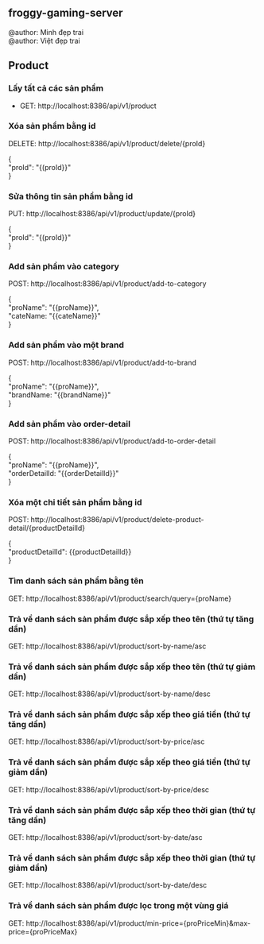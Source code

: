 ## froggy-gaming-server

@author: Minh đẹp trai <br/>
@author: Việt đẹp trai

## Product

### Lấy tất cả các sản phẩm

- GET: http://localhost:8386/api/v1/product

### Xóa sản phẩm bằng id

DELETE: http://localhost:8386/api/v1/product/delete/{proId}

{ <br>
"proId": "{(proId}}" <br>
} <br>

### Sửa thông tin sản phẩm bằng id

PUT: http://localhost:8386/api/v1/product/update/{proId}

{ <br>
"proId": "{(proId}}" <br>
} <br>

### Add sản phẩm vào category

POST: http://localhost:8386/api/v1/product/add-to-category

{ <br>
"proName": "{{proName}}", <br>
"cateName: "{{cateName}}" <br>
} <br>

### Add sản phẩm vào một brand

POST: http://localhost:8386/api/v1/product/add-to-brand

{ <br>
"proName": "{{proName}}", <br>
"brandName: "{{brandName}}" <br>
} <br>

### Add sản phẩm vào order-detail

POST: http://localhost:8386/api/v1/product/add-to-order-detail

{ <br>
"proName": "{{proName}}", <br>
"orderDetailId: "{{orderDetailId}}" <br>
} <br>

### Xóa một chi tiết sản phẩm bằng id

POST: http://localhost:8386/api/v1/product/delete-product-detail/{productDetailId}

{ <br>
"productDetailId": {{productDetailId}} <br>
} <br>

### Tìm danh sách sản phẩm bằng tên

GET: http://localhost:8386/api/v1/product/search/query={proName}

### Trả về danh sách sản phẩm được sắp xếp theo tên (thứ tự tăng dần)

GET: http://localhost:8386/api/v1/product/sort-by-name/asc

### Trả về danh sách sản phẩm được sắp xếp theo tên (thứ tự giảm dần)

GET: http://localhost:8386/api/v1/product/sort-by-name/desc

### Trả về danh sách sản phẩm được sắp xếp theo giá tiền (thứ tự tăng dần)

GET: http://localhost:8386/api/v1/product/sort-by-price/asc

### Trả về danh sách sản phẩm được sắp xếp theo giá tiền (thứ tự giảm dần)

GET: http://localhost:8386/api/v1/product/sort-by-price/desc

### Trả về danh sách sản phẩm được sắp xếp theo thời gian (thứ tự tăng dần)

GET: http://localhost:8386/api/v1/product/sort-by-date/asc

### Trả về danh sách sản phẩm được sắp xếp theo thời gian (thứ tự giảm dần)

GET: http://localhost:8386/api/v1/product/sort-by-date/desc

### Trả về danh sách sản phẩm được lọc trong một vùng giá

GET: http://localhost:8386/api/v1/product/min-price={proPriceMin}&max-price={proPriceMax}
